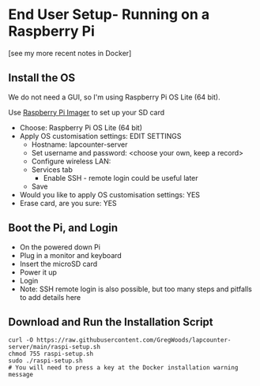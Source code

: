 
# End User Setup- Running on a Raspberry Pi

[see my more recent notes in Docker]

## Install the OS

We do not need a GUI, so I'm using Raspberry Pi OS Lite (64 bit).

Use [Raspberry Pi Imager](https://www.raspberrypi.com/software/) to set up your SD card

* Choose: Raspberry Pi OS Lite (64 bit)
* Apply OS customisation settings: EDIT SETTINGS    
    * Hostname: lapcounter-server
    * Set username and password: <choose your own, keep a record>
    * Configure wireless LAN: <use your WiFi details>
    * Services tab
        * Enable SSH - remote login could be useful later
    * Save
* Would you like to apply OS customisation settings: YES
* Erase card, are you sure: YES

## Boot the Pi, and Login

* On the powered down Pi
* Plug in a monitor and keyboard 
* Insert the microSD card
* Power it up
* Login
* Note: SSH remote login is also possible, but too many steps and pitfalls to add details here

## Download and Run the Installation Script

```
curl -O https://raw.githubusercontent.com/GregWoods/lapcounter-server/main/raspi-setup.sh
chmod 755 raspi-setup.sh
sudo ./raspi-setup.sh
# You will need to press a key at the Docker installation warning message
```
